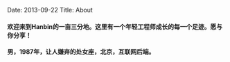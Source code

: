 Date: 2013-09-22
Title: About

#### 欢迎来到Hanbin的一亩三分地。这里有一个年轻工程师成长的每一个足迹。愿与你分享！

**男，1987年，让人嫌弃的处女座，北京，互联网后端。**
